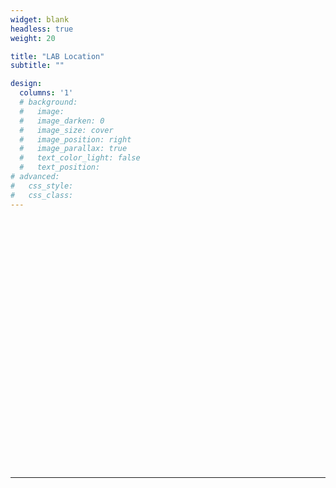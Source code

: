 ```yaml
---
widget: blank
headless: true
weight: 20

title: "LAB Location"
subtitle: ""

design:
  columns: '1'
  # background:
  #   image: 
  #   image_darken: 0
  #   image_size: cover
  #   image_position: right
  #   image_parallax: true
  #   text_color_light: false
  #   text_position: 
# advanced:
#   css_style:
#   css_class: 
---
```

<div id="mapid" style="width: 100%; height: 400px;"></div>

<script>
  // 加载 Leaflet.js 库
  var link = document.createElement("link");
  link.rel = "stylesheet";
  link.href = "https://unpkg.com/leaflet@1.7.1/dist/leaflet.css";
  document.head.appendChild(link);

  var script = document.createElement("script");
  script.src = "https://unpkg.com/leaflet@1.7.1/dist/leaflet.js";
  script.onload = function() {
    // 初始化地图
    var mymap = L.map('mapid').setView([22.33812,114.26439], 13);

    // 设置地图图层
    L.tileLayer('https://{s}.tile.openstreetmap.org/{z}/{x}/{y}.png', {
      attribution: '&copy; <a href="https://www.openstreetmap.org/copyright">OpenStreetMap</a> contributors'
    }).addTo(mymap);

    // 添加标记
    var marker = L.marker([22.33812,114.26439]).addTo(mymap);
    marker.bindPopup("PEILab, HKUST").openPopup();
  };
  document.body.appendChild(script);
</script>

---